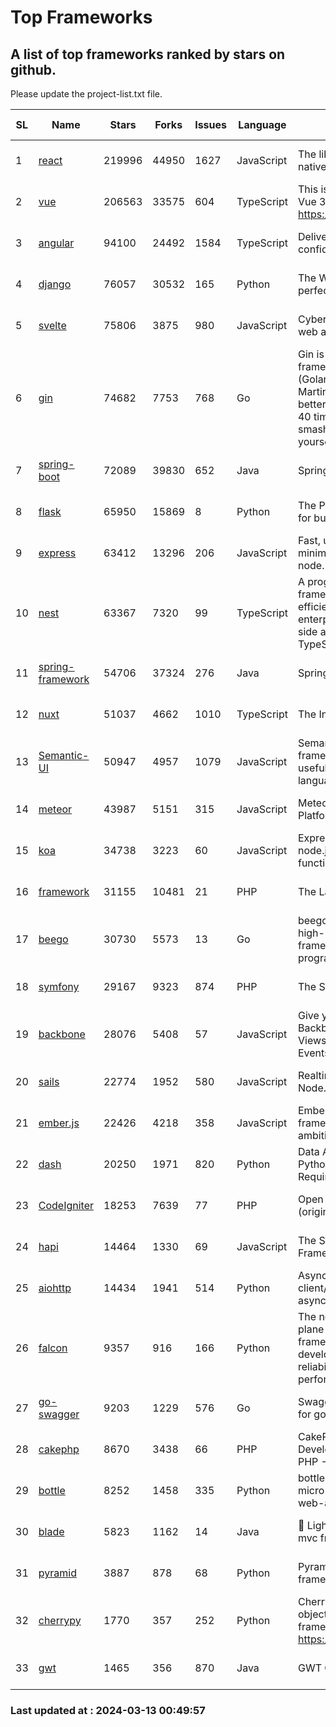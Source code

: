 # Top Frameworks
## A list of top frameworks ranked by stars on github.  
Please update the project-list.txt file.

| SL| Name  | Stars| Forks| Issues | Language | Description | Last Commit |
| --| ------| -----| ---- | ------ | -------- | ----------- | ----------- |
| 1 | [react](https://github.com/facebook/react) | 219996 | 44950 | 1627 | JavaScript | The library for web and native user interfaces. | 2024-03-12 22:00:26 |
| 2 | [vue](https://github.com/vuejs/vue) | 206563 | 33575 | 604 | TypeScript | This is the repo for Vue 2. For Vue 3, go to https://github.com/vuejs/core | 2023-12-31 13:23:55 |
| 3 | [angular](https://github.com/angular/angular) | 94100 | 24492 | 1584 | TypeScript | Deliver web apps with confidence 🚀 | 2024-03-12 21:05:16 |
| 4 | [django](https://github.com/django/django) | 76057 | 30532 | 165 | Python | The Web framework for perfectionists with deadlines. | 2024-03-12 12:31:22 |
| 5 | [svelte](https://github.com/sveltejs/svelte) | 75806 | 3875 | 980 | JavaScript | Cybernetically enhanced web apps | 2024-03-12 19:57:40 |
| 6 | [gin](https://github.com/gin-gonic/gin) | 74682 | 7753 | 768 | Go | Gin is a HTTP web framework written in Go (Golang). It features a Martini-like API with much better performance -- up to 40 times faster. If you need smashing performance, get yourself some Gin. | 2024-03-12 05:55:52 |
| 7 | [spring-boot](https://github.com/spring-projects/spring-boot) | 72089 | 39830 | 652 | Java | Spring Boot | 2024-03-12 21:40:49 |
| 8 | [flask](https://github.com/pallets/flask) | 65950 | 15869 | 8 | Python | The Python micro framework for building web applications. | 2024-02-12 20:50:45 |
| 9 | [express](https://github.com/expressjs/express) | 63412 | 13296 | 206 | JavaScript | Fast, unopinionated, minimalist web framework for node. | 2024-03-11 15:19:21 |
| 10 | [nest](https://github.com/nestjs/nest) | 63367 | 7320 | 99 | TypeScript | A progressive Node.js framework for building efficient, scalable, and enterprise-grade server-side applications with TypeScript/JavaScript 🚀 | 2024-03-12 07:57:19 |
| 11 | [spring-framework](https://github.com/spring-projects/spring-framework) | 54706 | 37324 | 276 | Java | Spring Framework | 2024-03-12 19:11:21 |
| 12 | [nuxt](https://github.com/nuxt/nuxt) | 51037 | 4662 | 1010 | TypeScript | The Intuitive Vue Framework. | 2024-03-13 00:06:46 |
| 13 | [Semantic-UI](https://github.com/Semantic-Org/Semantic-UI) | 50947 | 4957 | 1079 | JavaScript | Semantic is a UI component framework based around useful principles from natural language. | 2023-01-11 17:05:32 |
| 14 | [meteor](https://github.com/meteor/meteor) | 43987 | 5151 | 315 | JavaScript | Meteor, the JavaScript App Platform | 2024-03-12 19:15:12 |
| 15 | [koa](https://github.com/koajs/koa) | 34738 | 3223 | 60 | JavaScript | Expressive middleware for node.js using ES2017 async functions | 2024-01-17 02:02:10 |
| 16 | [framework](https://github.com/laravel/framework) | 31155 | 10481 | 21 | PHP | The Laravel Framework. | 2024-03-12 21:21:28 |
| 17 | [beego](https://github.com/beego/beego) | 30730 | 5573 | 13 | Go | beego is an open-source, high-performance web framework for the Go programming language. | 2024-03-12 15:40:09 |
| 18 | [symfony](https://github.com/symfony/symfony) | 29167 | 9323 | 874 | PHP | The Symfony PHP framework | 2024-03-12 14:58:35 |
| 19 | [backbone](https://github.com/jashkenas/backbone) | 28076 | 5408 | 57 | JavaScript | Give your JS App some Backbone with Models, Views, Collections, and Events | 2024-03-06 23:22:47 |
| 20 | [sails](https://github.com/balderdashy/sails) | 22774 | 1952 | 580 | JavaScript | Realtime MVC Framework for Node.js | 2024-02-01 21:05:31 |
| 21 | [ember.js](https://github.com/emberjs/ember.js) | 22426 | 4218 | 358 | JavaScript | Ember.js - A JavaScript framework for creating ambitious web applications | 2024-03-12 03:30:09 |
| 22 | [dash](https://github.com/plotly/dash) | 20250 | 1971 | 820 | Python | Data Apps & Dashboards for Python. No JavaScript Required. | 2024-03-08 14:23:14 |
| 23 | [CodeIgniter](https://github.com/bcit-ci/CodeIgniter) | 18253 | 7639 | 77 | PHP | Open Source PHP Framework (originally from EllisLab) | 2024-02-10 21:52:04 |
| 24 | [hapi](https://github.com/hapijs/hapi) | 14464 | 1330 | 69 | JavaScript | The Simple, Secure Framework Developers Trust | 2024-01-29 15:47:50 |
| 25 | [aiohttp](https://github.com/aio-libs/aiohttp) | 14434 | 1941 | 514 | Python | Asynchronous HTTP client/server framework for asyncio and Python | 2024-03-12 10:34:39 |
| 26 | [falcon](https://github.com/falconry/falcon) | 9357 | 916 | 166 | Python | The no-magic web data plane API and microservices framework for Python developers, with a focus on reliability, correctness, and performance at scale. | 2024-03-02 13:22:28 |
| 27 | [go-swagger](https://github.com/go-swagger/go-swagger) | 9203 | 1229 | 576 | Go | Swagger 2.0 implementation for go | 2024-03-10 11:43:03 |
| 28 | [cakephp](https://github.com/cakephp/cakephp) | 8670 | 3438 | 66 | PHP | CakePHP: The Rapid Development Framework for PHP - Official Repository | 2024-03-11 18:07:04 |
| 29 | [bottle](https://github.com/bottlepy/bottle) | 8252 | 1458 | 335 | Python | bottle.py is a fast and simple micro-framework for python web-applications. | 2024-01-03 22:31:48 |
| 30 | [blade](https://github.com/lets-blade/blade) | 5823 | 1162 | 14 | Java | :rocket: Lightning fast and elegant mvc framework for Java8 | 2023-06-16 05:18:49 |
| 31 | [pyramid](https://github.com/Pylons/pyramid) | 3887 | 878 | 68 | Python | Pyramid - A Python web framework | 2024-03-03 23:38:59 |
| 32 | [cherrypy](https://github.com/cherrypy/cherrypy) | 1770 | 357 | 252 | Python | CherryPy is a pythonic, object-oriented HTTP framework.      https://cherrypy.dev | 2024-02-25 03:28:13 |
| 33 | [gwt](https://github.com/gwtproject/gwt) | 1465 | 356 | 870 | Java | GWT Open Source Project | 2024-02-14 15:40:02 |

### Last updated at : 2024-03-13 00:49:57
